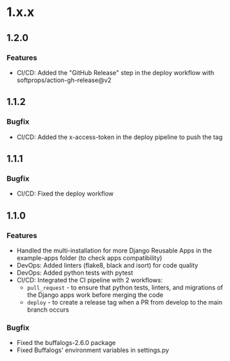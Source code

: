 # 1.x.x
## 1.2.0
### Features
* CI/CD: Added the "GitHub Release" step in the deploy workflow with softprops/action-gh-release@v2
## 1.1.2
### Bugfix
* CI/CD: Added the x-access-token in the deploy pipeline to push the tag
## 1.1.1
### Bugfix
* CI/CD: Fixed the deploy workflow
## 1.1.0
### Features
* Handled the multi-installation for more Django Reusable Apps in the example-apps folder (to check apps compatibility)
* DevOps: Added linters (flake8, black and isort) for code quality
* DevOps: Added python tests with pytest
* CI/CD: Integrated the CI pipeline with 2 workflows:
  * `pull_request` - to ensure that python tests, linters, and migrations of the Django apps work before merging the code
  * `deploy` - to create a release tag when a PR from develop to the main branch occurs
### Bugfix
* Fixed the buffalogs-2.6.0 package
* Fixed Buffalogs' environment variables in settings.py
